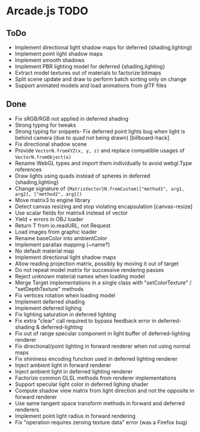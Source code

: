 # Arcade.js TODO

## ToDo

- Implement directional light shadow maps for deferred {shading,lighting}
- Implement point light shadow maps
- Implement smooth shadows
- Implement PBR lighting model for deferred {shading,lighting}
- Extract model textures out of materials to factorize bitmaps
- Split scene update and draw to perform batch sorting only on change
- Support animated models and load animations from glTF files

## Done

- Fix sRGB/RGB not applied in deferred shading
- Strong typing for tweaks
- Strong typing for snippets- Fix deferred point lights bug when light is behind camera (due to quad not being drawn) [billboard-hack]
- Fix directional shadow scene
- Provide `VectorN.fromXYZ(x, y, z)` and replace compatible usages of `VectorN.fromObject(o)`
- Rename WebGL types and import them individually to avoid webgl.Type references
- Draw lights using quads instead of spheres in deferred {shading,lighting}
- Change signature of `{MatrixVector}N.fromCustom(["method1", arg1, arg2], ["method2", arg1])`
- Move matrix3 to engine library
- Detect canvas resizing and stop violating encapsulation [canvas-resize]
- Use scalar fields for matrix4 instead of vector
- Yield + errors in OBJ loader
- Return T from io.readURL, not Request<T>
- Load images from graphic loader
- Rename baseColor into ambientColor
- Implement parallax mapping (~name?)
- No default material map
- Implement directional light shadow maps
- Allow reading projection matrix, possibly by moving it out of target
- Do not repeat model matrix for successive rendering passes
- Reject unknown material names when loading model
- Merge Target implementations in a single class with "setColorTexture" / "setDepthTexture" methods
- Fix vertices rotation when loading model
- Implement deferred shading
- Implement deferred lighing
- Fix lighting saturation in deferred lighting
- Fix extra "clear" call required to bypass feedback error in deferred-shading & deferred-lighting
- Fix out of range specular component in light buffer of deferred-lighting renderer
- Fix directional/point lighting in forward renderer when not using normal maps
- Fix shininess encoding function used in deferred lighting renderer
- Inject ambient light in forward renderer
- Inject ambient light in deferred lighting renderer
- Factorize common GLSL methods from renderer implementations
- Support specular light color in deferred lighing shader
- Compute shadow view matrix from light direction and not the opposite in forward renderer
- Use same tangent space transform methods in forward and deferred renderers
- Implement point light radius in forward rendering
- Fix "operation requires zeroing texture data" error (was a Firefox bug)
